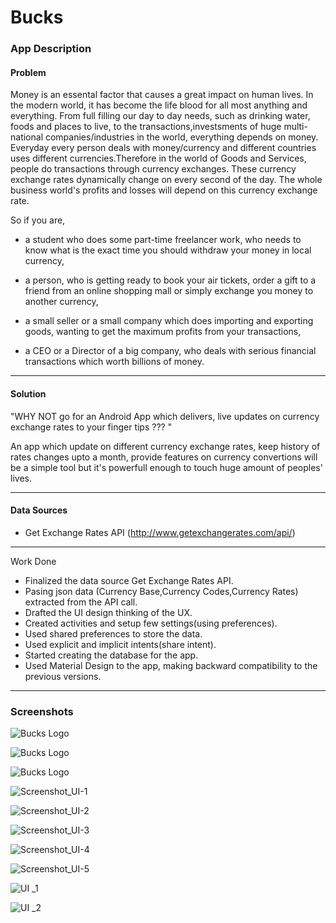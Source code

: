 <h1>Bucks</h1>

<h3>App Description</h3>

<h4>Problem</h4>

Money is an essental factor that causes a great impact on human lives. In the modern world, it has become the life blood
for all most anything and everything. From full filling our day to day needs, such as drinking water, foods and places to live,
to the transactions,investsments of huge multi-national companies/industries in the world, everything depends on money.
Everyday every person deals with money/currency and different countries uses different currencies.Therefore in the world
of Goods and Services, people do transactions through currency exchanges. These currency exchange rates dynamically change
on every second of the day. The whole business world's profits and losses will depend on this currency exchange rate.

So if you are,

 * a student who does some part-time freelancer work, who needs to know what is the exact time you should withdraw your money in local    currency,

 * a person, who is getting ready to book your air tickets, order a gift to a friend from an online shopping mall or simply exchange      you money to another currency,

 * a small seller or a small company which does importing and exporting goods, wanting to get the maximum profits from your      transactions,

 * a CEO or a Director of a big company, who deals with serious financial transactions which worth billions of money.

  
**************************************************************************************************************************************

<h4>Solution</h4>
 
"WHY NOT go for an Android App which delivers, live updates on currency exchange rates to your finger tips ??? "
 
 An app which update on different currency exchange rates, keep history of rates changes upto a month,
 provide features on currency convertions will be a simple tool but it's powerfull enough to touch huge amount of 
 peoples' lives.


**************************************************************************************************************************************

<h4>Data Sources</h4>

- Get Exchange Rates API (http://www.getexchangerates.com/api/)


**************************************************************************************************************************************

</h4>Work Done</h4>

- Finalized the data source Get Exchange Rates API.
- Pasing json data (Currency Base,Currency Codes,Currency Rates) extracted from the API call.
- Drafted the UI design thinking of the UX.
- Created activities and setup few settings(using preferences).
- Used shared preferences to store the data.
- Used explicit and implicit intents(share intent).
- Started creating the database for the app.
- Used Material Design to the app, making backward compatibility to the previous versions.


**************************************************************************************************************************************

<h3>Screenshots</h3>

![Bucks Logo](https://github.com/AndroidJamSriLanka/Bucks/blob/master/Bucks%20UI/Bucks%20Logo.jpg "Bucks Logo")


![Bucks Logo]("https://github.com/AndroidJamSriLanka/Bucks/blob/master/Bucks%20UI/Bucks%20Logo.jpg" "Bucks Logo")


![Bucks Logo](https://github.com/AndroidJamSriLanka/Bucks/blob/master/Bucks%20UI/Bucks%20Logo.jpg "Bucks Logo")


![Screenshot_UI-1](https://github.com/AndroidJamSriLanka/Bucks/blob/master/Bucks%20UI/Screenshot_UI-1.png "Navigation Drawer")


![Screenshot_UI-2](https://github.com/AndroidJamSriLanka/Bucks/blob/master/Bucks%20UI/Screenshot_UI-2.png "Latest Rates")


![Screenshot_UI-3](https://github.com/AndroidJamSriLanka/Bucks/blob/master/Bucks%20UI/Screenshot_UI-3.png "Base Currency Setting")


![Screenshot_UI-4](https://github.com/AndroidJamSriLanka/Bucks/blob/master/Bucks%20UI/Screenshot_UI-4.png "Rates Decimal Points Setting")

![Screenshot_UI-5](https://github.com/AndroidJamSriLanka/Bucks/blob/master/Bucks%20UI/Screenshot_UI-5.png "Sharing live currency rates to your friends")

![UI _1](https://github.com/AndroidJamSriLanka/Bucks/blob/master/Bucks%20UI/UI%20_1.jpg "Initial UI Plan 1")

![UI _2](https://github.com/AndroidJamSriLanka/Bucks/blob/master/Bucks%20UI/UI_2.jpg "Initial UI Plan 2")







  




